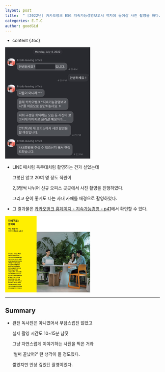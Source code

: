 ```yaml
---
layout: post
title:  " [2022년] 카카오뱅크 ESG 지속가능경영보고서 책자에 들어갈 사진 촬영을 하다. "
categories: E.T.C
author: goodGid
---
```

* content
{:toc}

<img src="/assets/img/posts/Kakaobank-ESG-Book-Model_1.png" alt="" style="max-width: 55%;">

* LINE 때처럼 독무대처럼 촬영하는 건가 싶었는데

  그렇진 않고 20여 명 정도 직원이 
  
  2,3명씩 나뉘어 신규 오피스 곳곳에서 사진 촬영을 진행하였다.

  그리고 운이 좋게도 나는 사내 카페를 배경으로 촬영하였다.

* 그 결과물은 [카카오뱅크 홈페이지 - 지속가능경영 - p41](https://www.kakaobank.com/IR/Management/GovernanceReports/view/12755)에서 확인할 수 있다.



<img src="/assets/img/posts/Kakaobank-ESG-Book-Model_2.png" alt="" style="max-width: 55%;">

---

## Summary

* 완전 독사진은 아니였어서 부담스럽진 않았고

  실제 촬영 시간도 10~15분 남짓

  그냥 자연스럽게 이야기하는 사진을 찍은 거라 

  '벌써 끝났어?' 란 생각이 들 정도였다.

  짧았지만 인상 깊었던 촬영이었다.